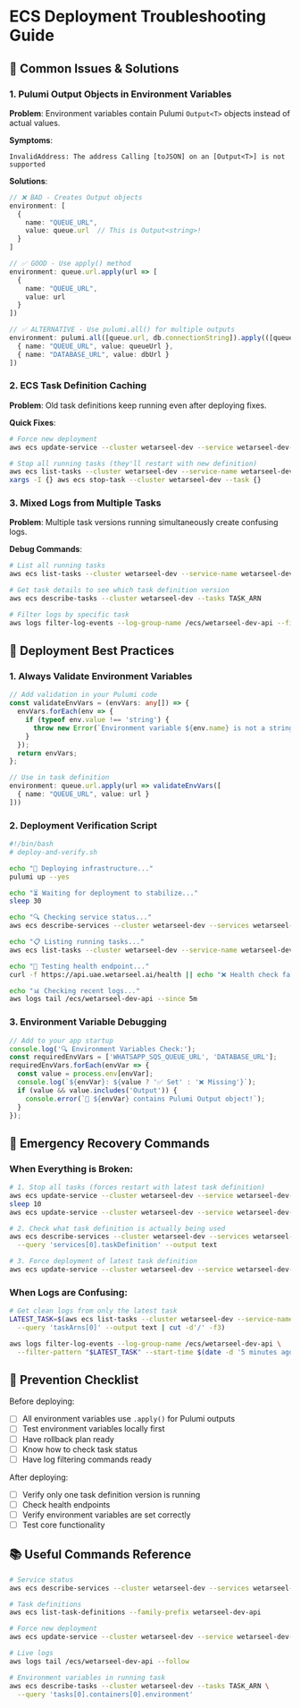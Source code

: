 # ECS Deployment Troubleshooting Guide

## 🚨 Common Issues & Solutions

### 1. **Pulumi Output Objects in Environment Variables**

**Problem**: Environment variables contain Pulumi `Output<T>` objects instead of actual values.

**Symptoms**:
```
InvalidAddress: The address Calling [toJSON] on an [Output<T>] is not supported
```

**Solutions**:
```typescript
// ❌ BAD - Creates Output objects
environment: [
  {
    name: "QUEUE_URL",
    value: queue.url  // This is Output<string>!
  }
]

// ✅ GOOD - Use apply() method
environment: queue.url.apply(url => [
  {
    name: "QUEUE_URL",
    value: url
  }
])

// ✅ ALTERNATIVE - Use pulumi.all() for multiple outputs
environment: pulumi.all([queue.url, db.connectionString]).apply(([queueUrl, dbUrl]) => [
  { name: "QUEUE_URL", value: queueUrl },
  { name: "DATABASE_URL", value: dbUrl }
])
```

### 2. **ECS Task Definition Caching**

**Problem**: Old task definitions keep running even after deploying fixes.

**Quick Fixes**:
```bash
# Force new deployment
aws ecs update-service --cluster wetarseel-dev --service wetarseel-dev-api --force-new-deployment

# Stop all running tasks (they'll restart with new definition)
aws ecs list-tasks --cluster wetarseel-dev --service-name wetarseel-dev-api --query 'taskArns[]' --output text | \
xargs -I {} aws ecs stop-task --cluster wetarseel-dev --task {}
```

### 3. **Mixed Logs from Multiple Tasks**

**Problem**: Multiple task versions running simultaneously create confusing logs.

**Debug Commands**:
```bash
# List all running tasks
aws ecs list-tasks --cluster wetarseel-dev --service-name wetarseel-dev-api

# Get task details to see which task definition version
aws ecs describe-tasks --cluster wetarseel-dev --tasks TASK_ARN

# Filter logs by specific task
aws logs filter-log-events --log-group-name /ecs/wetarseel-dev-api --filter-pattern "TASK_ID"
```

## 🔧 **Deployment Best Practices**

### **1. Always Validate Environment Variables**
```typescript
// Add validation in your Pulumi code
const validateEnvVars = (envVars: any[]) => {
  envVars.forEach(env => {
    if (typeof env.value !== 'string') {
      throw new Error(`Environment variable ${env.name} is not a string: ${typeof env.value}`);
    }
  });
  return envVars;
};

// Use in task definition
environment: queue.url.apply(url => validateEnvVars([
  { name: "QUEUE_URL", value: url }
]))
```

### **2. Deployment Verification Script**
```bash
#!/bin/bash
# deploy-and-verify.sh

echo "🚀 Deploying infrastructure..."
pulumi up --yes

echo "⏳ Waiting for deployment to stabilize..."
sleep 30

echo "🔍 Checking service status..."
aws ecs describe-services --cluster wetarseel-dev --services wetarseel-dev-api

echo "📋 Listing running tasks..."
aws ecs list-tasks --cluster wetarseel-dev --service-name wetarseel-dev-api

echo "🏥 Testing health endpoint..."
curl -f https://api.uae.wetarseel.ai/health || echo "❌ Health check failed"

echo "📊 Checking recent logs..."
aws logs tail /ecs/wetarseel-dev-api --since 5m
```

### **3. Environment Variable Debugging**
```typescript
// Add to your app startup
console.log('🔍 Environment Variables Check:');
const requiredEnvVars = ['WHATSAPP_SQS_QUEUE_URL', 'DATABASE_URL'];
requiredEnvVars.forEach(envVar => {
  const value = process.env[envVar];
  console.log(`${envVar}: ${value ? '✅ Set' : '❌ Missing'}`);
  if (value && value.includes('Output')) {
    console.error(`🚨 ${envVar} contains Pulumi Output object!`);
  }
});
```

## 🚨 **Emergency Recovery Commands**

### **When Everything is Broken**:
```bash
# 1. Stop all tasks (forces restart with latest task definition)
aws ecs update-service --cluster wetarseel-dev --service wetarseel-dev-api --desired-count 0
sleep 10
aws ecs update-service --cluster wetarseel-dev --service wetarseel-dev-api --desired-count 1

# 2. Check what task definition is actually being used
aws ecs describe-services --cluster wetarseel-dev --services wetarseel-dev-api \
  --query 'services[0].taskDefinition' --output text

# 3. Force deployment of latest task definition
aws ecs update-service --cluster wetarseel-dev --service wetarseel-dev-api --force-new-deployment
```

### **When Logs are Confusing**:
```bash
# Get clean logs from only the latest task
LATEST_TASK=$(aws ecs list-tasks --cluster wetarseel-dev --service-name wetarseel-dev-api \
  --query 'taskArns[0]' --output text | cut -d'/' -f3)

aws logs filter-log-events --log-group-name /ecs/wetarseel-dev-api \
  --filter-pattern "$LATEST_TASK" --start-time $(date -d '5 minutes ago' +%s)000
```

## 🎯 **Prevention Checklist**

Before deploying:
- [ ] All environment variables use `.apply()` for Pulumi outputs
- [ ] Test environment variables locally first
- [ ] Have rollback plan ready
- [ ] Know how to check task status
- [ ] Have log filtering commands ready

After deploying:
- [ ] Verify only one task definition version is running
- [ ] Check health endpoints
- [ ] Verify environment variables are set correctly
- [ ] Test core functionality

## 📚 **Useful Commands Reference**

```bash
# Service status
aws ecs describe-services --cluster wetarseel-dev --services wetarseel-dev-api

# Task definitions
aws ecs list-task-definitions --family-prefix wetarseel-dev-api

# Force new deployment
aws ecs update-service --cluster wetarseel-dev --service wetarseel-dev-api --force-new-deployment

# Live logs
aws logs tail /ecs/wetarseel-dev-api --follow

# Environment variables in running task
aws ecs describe-tasks --cluster wetarseel-dev --tasks TASK_ARN \
  --query 'tasks[0].containers[0].environment'
```
